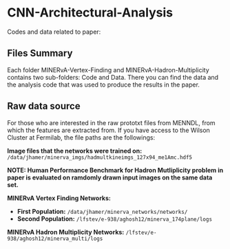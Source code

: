 # CNN-Architectural-Analysis
Codes and data related to paper: 

## Files Summary
Each folder MINERvA-Vertex-Finding and MINERvA-Hadron-Multiplicity contains two sub-folders: Code and Data. There you can find the data and the analysis code that was used to produce the results in the paper. 

## Raw data source
For those who are interested in the raw prototxt files from MENNDL, from which the features are extracted from. If you have access to the Wilson Cluster at Fermilab, the file paths are the followings:

**Image files that the networks were trained on:** `/data/jhamer/minerva_imgs/hadmultkineimgs_127x94_me1Amc.hdf5`

**NOTE: Human Performance Benchmark for Hadron Mutliplicity problem in paper is evaluated on ramdomly drawn input images on the same data set.**

**MINERvA Vertex Finding Networks:**
- **First Population:** `/data/jhamer/minerva_networks/networks/`
- **Second Population:** `/lfstev/e-938/aghosh12/minerva_174plane/logs`

**MINERvA Hadron Multiplicity Networks:** `/lfstev/e-938/aghosh12/minerva_multi/logs`
